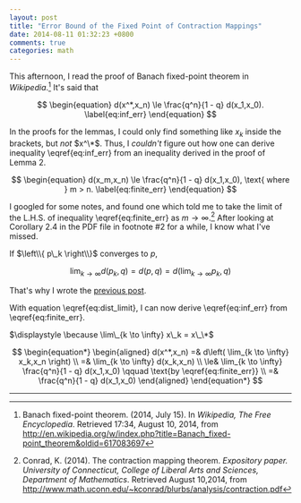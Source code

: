 ```yaml
---
layout: post
title: "Error Bound of the Fixed Point of Contraction Mappings"
date: 2014-08-11 01:32:23 +0800
comments: true
categories: math
---
```


This afternoon, I read the proof of Banach fixed-point theorem in
*Wikipedia*.[^1]  It's said that

$$
\begin{equation}
  d(x^*,x_n) \le \frac{q^n}{1 - q} d(x_1,x_0).
  \label{eq:inf_err}
\end{equation}
$$

In the proofs for the lemmas, I could only find something like $x_k$
inside the brackets, but *not* $x^\*$.  Thus, I *couldn't* figure out
how one can derive inequality \eqref{eq:inf_err} from an inequality
derived in the proof of Lemma 2.

$$
\begin{equation}
  d(x_m,x_n) \le \frac{q^n}{1 - q} d(x_1,x_0), \text{ where } m > n.
  \label{eq:finite_err}
\end{equation}
$$

I googled for some notes, and found one which told me to take the
limit of the L.H.S. of inequality \eqref{eq:finite_err} as $m \to
\infty$.[^2] After looking at Corollary 2.4 in the PDF file in
footnote #2 for a while, I know what I've missed.

If $\left\\{ p\_k \right\\}$ converges to $p$,

$$
\begin{equation}
  \lim_{k \to \infty} d(p_k,q) = d(p,q)
    = d\left(\lim_{k \to \infty} p_k,q \right)
  \label{eq:dist_limit}
\end{equation}
$$

That's why I wrote the [previous post][PrevPost].

With equation \eqref{eq:dist_limit}, I can now derive
\eqref{eq:inf_err} from \eqref{eq:finite_err}.

$\displaystyle \because \lim\_{k \to \infty} x\_k = x\_\*$

$$
\begin{equation*}
  \begin{aligned}
    d(x^*,x_n) =& d\left( \lim_{k \to \infty} x_k,x_n \right) \\
    =& \lim_{k \to \infty} d(x_k,x_n) \\
    \le& \lim_{k \to \infty} \frac{q^n}{1 - q} d(x_1,x_0) \qquad
      \text{by \eqref{eq:finite_err}} \\
    =& \frac{q^n}{1 - q} d(x_1,x_0)
  \end{aligned}
\end{equation*}
$$

---
[^1]:
    Banach fixed-point theorem.  (2014, July 15).  In *Wikipedia, The
    Free Encyclopedia*.  Retrieved 17:34, August 10, 2014, from
    <http://en.wikipedia.org/w/index.php?title=Banach_fixed-point_theorem&oldid=617083697>

[^2]:
    Conrad, K.  (2014).  The contraction mapping theorem.  *Expository
    paper.  University of Connecticut, College of Liberal Arts and
    Sciences, Department of Mathematics*.  Retrieved August 10,2014,
    from
    <http://www.math.uconn.edu/~kconrad/blurbs/analysis/contraction.pdf>

[PrevPost]: /blog/2014/08/10/limit-of-distances-in-metric-spaces/ "Limit of Distances in Metric Spaces"
